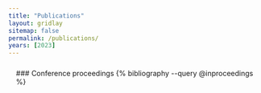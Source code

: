 ```yaml
---
title: "Publications"
layout: gridlay
sitemap: false
permalink: /publications/
years: [2023]
---
```


<style>
.jumbotron{
    padding:3%;
    padding-bottom:10px;
    padding-top:10px;
    margin-top:10px;
    margin-bottom:30px;
}
</style>

<!--
<div class="jumbotron">
### Refereed journal articles
{% bibliography --query @article %}
</div>
-->

<div class="jumbotron">
### Conference proceedings
{% bibliography --query @inproceedings %}
</div>
